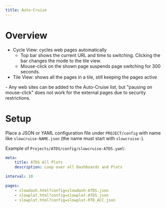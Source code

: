 ```yaml
---
title: Auto-Cruise
---
```

# Overview
- Cycle View: cycles web pages automatically
  - Top bar shows the current URL and time to switching. Clicking the bar changes the mode to the tile view.
  - Mouse-click on the shown page suspends page switching for 300 seconds.
- Tile View: shows all the pages in a tile, still keeping the pages active

<p>
- Any web sites can be added to the Auto-Cruise list, but "pausing on mouse-click" does not work for the external pages due to security restrictions.

# Setup
Place a JSON or YAML configuration file under `PROJECT/config` with name like `slowcruise-NAME.json` (the name must start with `slowcruise-`).

Example of `Projects/ATDS/config/slowcruise-ATDS.yaml`:

```yaml
meta:
    title: ATDS All Plots
    description: Loop over all Dashboards and Plots

interval: 10

pages:
    - slowdash.html?config=slowdash-ATDS.json
    - slowplot.html?config=slowplot-ATDS.json
    - slowplot.html?config=slowplot-RTD_ACC.json
```
